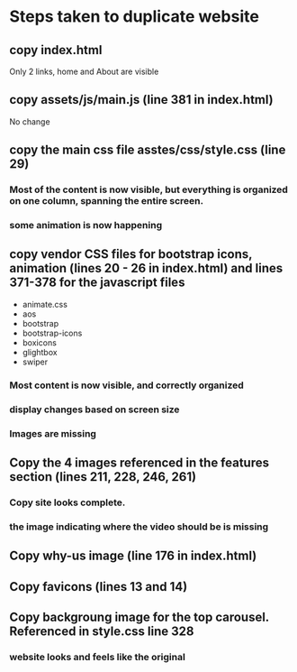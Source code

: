 # Steps taken to duplicate website 
## copy index.html
Only 2 links, home and About are visible
## copy assets/js/main.js (line 381 in index.html)
No change
## copy the main css file asstes/css/style.css (line 29)
### Most of the content is now visible, but everything is organized on one column, spanning the entire screen.
### some animation is now happening
## copy vendor CSS files for bootstrap icons, animation (lines 20 - 26 in index.html) and lines 371-378 for the javascript files
- animate.css
- aos
- bootstrap
- bootstrap-icons
- boxicons
- glightbox
- swiper
### Most content is now visible, and correctly organized
### display changes based on screen size
### Images are missing
## Copy the 4 images referenced in the features section (lines 211, 228, 246, 261)
### Copy site looks complete. 
### the image indicating where the video should be is missing
## Copy why-us image (line 176 in index.html)
## Copy favicons (lines 13 and 14)
## Copy backgroung image for the top carousel. Referenced in style.css line 328
### website looks and feels like the original
